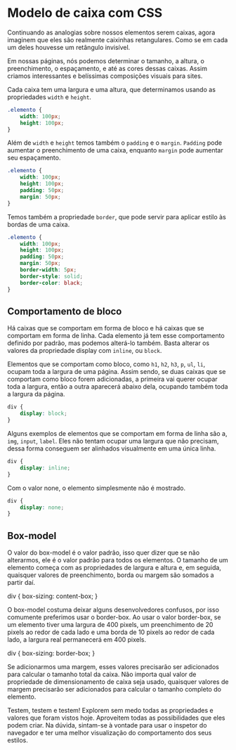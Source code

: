 # Modelo de caixa com CSS

Continuando as analogias sobre nossos elementos serem caixas, agora imaginem que eles são realmente caixinhas retangulares. Como se em cada um deles houvesse um retângulo invisível.

Em nossas páginas, nós podemos determinar o tamanho, a altura, o preenchimento, o espaçamento, e até as cores dessas caixas. Assim criamos interessantes e belíssimas composições visuais para sites.

Cada caixa tem uma largura e uma altura, que determinamos usando as propriedades <code>width</code> e <code>height</code>.

```css
.elemento {
    width: 100px;
    height: 100px;
}
```
Além de <code>width</code> e <code>height</code> temos também o <code>padding</code> e o <code>margin</code>. <code>Padding</code> pode aumentar o preenchimento de uma caixa, enquanto <code>margin</code> pode aumentar seu espaçamento.

```css
.elemento {
    width: 100px;
    height: 100px;
    padding: 50px;
    margin: 50px;
}
```
Temos também a propriedade <code>border</code>, que pode servir para aplicar estilo às bordas de uma caixa.
```css
.elemento {
    width: 100px;
    height: 100px;
    padding: 50px;
    margin: 50px;
    border-width: 5px;
    border-style: solid;
    border-color: black;
}
```
## Comportamento de bloco

Há caixas que se comportam em forma de bloco e há caixas que se comportam em forma de linha. Cada elemento já tem esse comportamento definido por padrão, mas podemos alterá-lo também. Basta alterar os valores da propriedade display com <code>inline</code>, ou <code>block</code>.

Elementos que se comportam como bloco, como <code>h1</code>, <code>h2</code>, <code>h3</code>, <code>p</code>, <code>ul</code>, <code>li</code>, ocupam toda a largura de uma página. Assim sendo, se duas caixas que se comportam como bloco forem adicionadas, a primeira vai querer ocupar toda a largura, então a outra aparecerá abaixo dela, ocupando também toda a largura da página.
```css
div {
    display: block;
}
```
Alguns exemplos de elementos que se comportam em forma de linha são a, <code>img</code>, <code>input</code>, <code>label</code>. Eles não tentam ocupar uma largura que não precisam, dessa forma conseguem ser alinhados visualmente em uma única linha.
```css
div {
    display: inline;
}
```
Com o valor none, o elemento simplesmente não é mostrado.

```css
div {
    display: none;
}
```
## Box-model

O valor do box-model é o valor padrão, isso quer dizer que se não alterarmos, ele é o valor padrão para todos os elementos. O tamanho de um elemento começa com as propriedades de largura e altura e, em seguida, quaisquer valores de preenchimento, borda ou margem são somados a partir daí.

div {
    box-sizing: content-box;
}

O box-model costuma deixar alguns desenvolvedores confusos, por isso comumente preferimos usar o border-box. Ao usar o valor border-box, se um elemento tiver uma largura de 400 pixels, um preenchimento de 20 pixels ao redor de cada lado e uma borda de 10 pixels ao redor de cada lado, a largura real permanecerá em 400 pixels.

div {
    box-sizing: border-box;
}

Se adicionarmos uma margem, esses valores precisarão ser adicionados para calcular o tamanho total da caixa. Não importa qual valor de propriedade de dimensionamento de caixa seja usado, quaisquer valores de margem precisarão ser adicionados para calcular o tamanho completo do elemento.

Testem, testem e testem! Explorem sem medo todas as propriedades e valores que foram vistos hoje. Aproveitem todas as possibilidades que eles podem criar. Na dúvida, sintam-se à vontade para usar o inspetor do navegador e ter uma melhor visualização do comportamento dos seus estilos.
